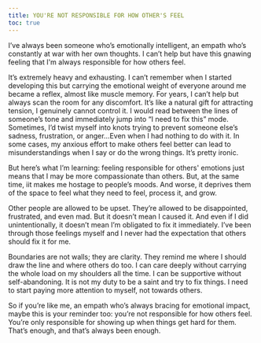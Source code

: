 ```yaml
---
title: YOU'RE NOT RESPONSIBLE FOR HOW OTHER'S FEEL
toc: true
---
```

I’ve always been someone who’s emotionally intelligent, an empath who’s constantly at war with her own thoughts. I can’t help but have this gnawing feeling that I'm always responsible for how others feel. 

It’s extremely heavy and exhausting. I can’t remember when I started developing this but carrying the emotional weight of everyone around me became a reflex, almost like muscle memory. For years, I can’t help but always scan the room for any discomfort. It’s like a natural gift for attracting tension, I genuinely cannot control it. I would read between the lines of someone’s tone and immediately jump into “I need to fix this” mode. Sometimes, I’d twist myself into knots trying to prevent someone else’s sadness, frustration, or anger…Even when I had nothing to do with it. In some cases, my anxious effort to make others feel better can lead to misunderstandings when I say or do the wrong things. It’s pretty ironic.

But here’s what I’m learning: feeling responsible for others' emotions just means that I may be more compassionate than others. But, at the same time, iit makes me hostage to people’s moods. And worse, it deprives them of the space to feel what they need to feel, process it, and grow.

Other people are allowed to be upset. They’re allowed to be disappointed, frustrated, and even mad. But it doesn’t mean I caused it. And even if I did unintentionally, it doesn’t mean I’m obligated to fix it immediately. I’ve been through those feelings myself and I never had the expectation that others should fix it for me.

Boundaries are not walls; they are clarity. They remind me where I should draw the line and where others do too. I can care deeply without carrying the whole load on my shoulders all the time. I can be supportive without self-abandoning. It is not my duty to be a saint and try to fix things. I need to start paying more attention to myself, not towards others.

So if you’re like me, an empath who’s always bracing for emotional impact, maybe this is your reminder too: you’re not responsible for how others feel. You’re only responsible for showing up when things get hard for them. That’s enough, and that’s always been enough.

